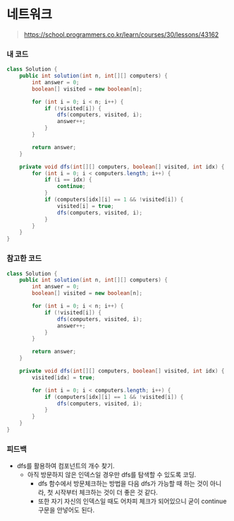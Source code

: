 # 네트워크

> https://school.programmers.co.kr/learn/courses/30/lessons/43162

### 내 코드

```java
class Solution {
    public int solution(int n, int[][] computers) {
        int answer = 0;
        boolean[] visited = new boolean[n];

        for (int i = 0; i < n; i++) {
            if (!visited[i]) {
                dfs(computers, visited, i);
                answer++;
            }
        }

        return answer;
    }

    private void dfs(int[][] computers, boolean[] visited, int idx) {
        for (int i = 0; i < computers.length; i++) {
            if (i == idx) {
                continue;
            }
            if (computers[idx][i] == 1 && !visited[i]) {
                visited[i] = true;
                dfs(computers, visited, i);
            }
        }
    }
}

```

### 참고한 코드

```java
class Solution {
    public int solution(int n, int[][] computers) {
        int answer = 0;
        boolean[] visited = new boolean[n];

        for (int i = 0; i < n; i++) {
            if (!visited[i]) {
                dfs(computers, visited, i);
                answer++;
            }
        }

        return answer;
    }

    private void dfs(int[][] computers, boolean[] visited, int idx) {
        visited[idx] = true;

        for (int i = 0; i < computers.length; i++) {
            if (computers[idx][i] == 1 && !visited[i]) {
                dfs(computers, visited, i);
            }
        }
    }
}
```

### 피드백

- dfs를 활용하여 컴포넌트의 개수 찾기.
    - 아직 방문하지 않은 인덱스일 경우만 dfs를 탐색할 수 있도록 코딩.
        - dfs 함수에서 방문체크하는 방법을 다음 dfs가 가능할 때 하는 것이 아니라, 첫 시작부터 체크하는 것이 더 좋은 것 같다.
        - 또한 자기 자신의 인덱스일 때도 어차피 체크가 되어있으니 굳이 continue 구문을 안넣어도 된다.